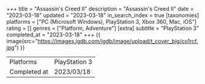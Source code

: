 +++
title = "Assassin's Creed II"
description = "Assassin's Creed II"
date = "2023-03-18"
updated = "2023-03-18"
in_search_index = true
[taxonomies]
platforms = ["PC (Microsoft Windows), PlayStation 3, Xbox 360, Mac, iOS"]
rating = []
genres = ["Platform, Adventure"]
[extra]
subtitle = "PlayStation 3"
completed_at = "2023-03-18"
+++
{{ image(src="https://images.igdb.com/igdb/image/upload/t_cover_big/co1rcf.jpg") }}

|              |            |
| ------------ | ---------- |
| Platforms    | PlayStation 3 |
| Completed at | 2023/03/18 |

